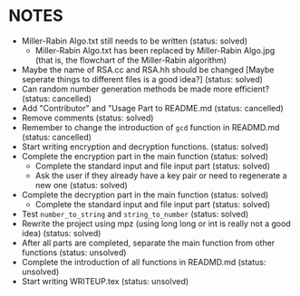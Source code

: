 NOTES
=====

- Miller-Rabin Algo.txt still needs to be written (status: solved)
    + Miller-Rabin Algo.txt has been replaced by Miller-Rabin Algo.jpg (that is, the flowchart of the Miller-Rabin algorithm)
- Maybe the name of RSA.cc and RSA.hh should be changed [Maybe seperate things to different files is a good idea?] (status: solved)
- Can random number generation methods be made more efficient? (status: cancelled)
- Add "Contributor" and "Usage Part to README.md (status: cancelled)
- Remove comments (status: solved)
- Remember to change the introduction of `gcd` function in READMD.md (status: cancelled)
- Start writing encryption and decryption functions. (status: solved)
- Complete the encryption part in the main function (status: solved)
    + Complete the standard input and file input part (status: solved)
    + Ask the user if they already have a key pair or need to regenerate a new one (status: solved)
- Complete the decryption part in the main function (status: solved)
    + Complete the standard input and file input part (status: solved)
- Test `number_to_string` and `string_to_number` (status: solved)
- Rewrite the project using mpz (using long long or int is really not a good idea) (status: solved)
- After all parts are completed, separate the main function from other functions (status: unsolved)
- Complete the introduction of all functions in READMD.md (status: unsolved)
- Start writing WRITEUP.tex (status: unsolved)